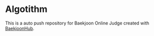 # Algotithm
This is a auto push repository for Baekjoon Online Judge created with [BaekjoonHub](https://github.com/BaekjoonHub/BaekjoonHub).
